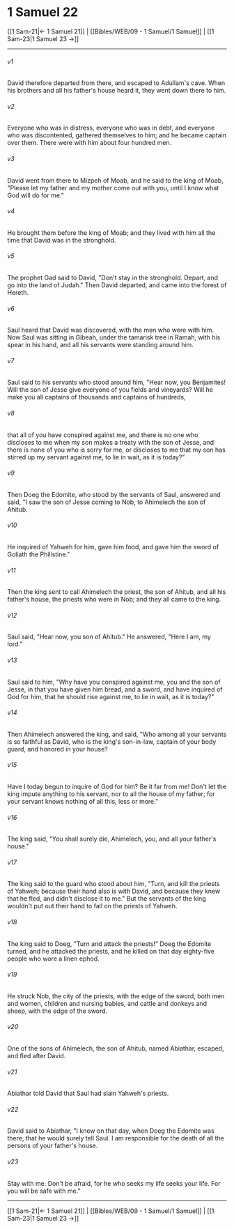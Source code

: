 # 1 Samuel 22

[[1 Sam-21|← 1 Samuel 21]] | [[Bibles/WEB/09 - 1 Samuel/1 Samuel]] | [[1 Sam-23|1 Samuel 23 →]]
***



###### v1 
David therefore departed from there, and escaped to Adullam's cave. When his brothers and all his father's house heard it, they went down there to him. 

###### v2 
Everyone who was in distress, everyone who was in debt, and everyone who was discontented, gathered themselves to him; and he became captain over them. There were with him about four hundred men. 

###### v3 
David went from there to Mizpeh of Moab, and he said to the king of Moab, "Please let my father and my mother come out with you, until I know what God will do for me." 

###### v4 
He brought them before the king of Moab; and they lived with him all the time that David was in the stronghold. 

###### v5 
The prophet Gad said to David, "Don't stay in the stronghold. Depart, and go into the land of Judah." Then David departed, and came into the forest of Hereth. 

###### v6 
Saul heard that David was discovered, with the men who were with him. Now Saul was sitting in Gibeah, under the tamarisk tree in Ramah, with his spear in his hand, and all his servants were standing around him. 

###### v7 
Saul said to his servants who stood around him, "Hear now, you Benjamites! Will the son of Jesse give everyone of you fields and vineyards? Will he make you all captains of thousands and captains of hundreds, 

###### v8 
that all of you have conspired against me, and there is no one who discloses to me when my son makes a treaty with the son of Jesse, and there is none of you who is sorry for me, or discloses to me that my son has stirred up my servant against me, to lie in wait, as it is today?" 

###### v9 
Then Doeg the Edomite, who stood by the servants of Saul, answered and said, "I saw the son of Jesse coming to Nob, to Ahimelech the son of Ahitub. 

###### v10 
He inquired of Yahweh for him, gave him food, and gave him the sword of Goliath the Philistine." 

###### v11 
Then the king sent to call Ahimelech the priest, the son of Ahitub, and all his father's house, the priests who were in Nob; and they all came to the king. 

###### v12 
Saul said, "Hear now, you son of Ahitub." He answered, "Here I am, my lord." 

###### v13 
Saul said to him, "Why have you conspired against me, you and the son of Jesse, in that you have given him bread, and a sword, and have inquired of God for him, that he should rise against me, to lie in wait, as it is today?" 

###### v14 
Then Ahimelech answered the king, and said, "Who among all your servants is so faithful as David, who is the king's son-in-law, captain of your body guard, and honored in your house? 

###### v15 
Have I today begun to inquire of God for him? Be it far from me! Don't let the king impute anything to his servant, nor to all the house of my father; for your servant knows nothing of all this, less or more." 

###### v16 
The king said, "You shall surely die, Ahimelech, you, and all your father's house." 

###### v17 
The king said to the guard who stood about him, "Turn, and kill the priests of Yahweh; because their hand also is with David, and because they knew that he fled, and didn't disclose it to me." But the servants of the king wouldn't put out their hand to fall on the priests of Yahweh. 

###### v18 
The king said to Doeg, "Turn and attack the priests!" Doeg the Edomite turned, and he attacked the priests, and he killed on that day eighty-five people who wore a linen ephod. 

###### v19 
He struck Nob, the city of the priests, with the edge of the sword, both men and women, children and nursing babies, and cattle and donkeys and sheep, with the edge of the sword. 

###### v20 
One of the sons of Ahimelech, the son of Ahitub, named Abiathar, escaped, and fled after David. 

###### v21 
Abiathar told David that Saul had slain Yahweh's priests. 

###### v22 
David said to Abiathar, "I knew on that day, when Doeg the Edomite was there, that he would surely tell Saul. I am responsible for the death of all the persons of your father's house. 

###### v23 
Stay with me. Don't be afraid, for he who seeks my life seeks your life. For you will be safe with me."

***
[[1 Sam-21|← 1 Samuel 21]] | [[Bibles/WEB/09 - 1 Samuel/1 Samuel]] | [[1 Sam-23|1 Samuel 23 →]]
